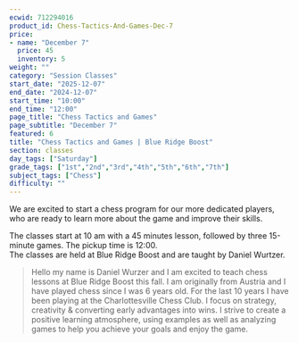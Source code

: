```yaml
---
ecwid: 712294016
product_id: Chess-Tactics-And-Games-Dec-7
price:
- name: "December 7"
  price: 45
  inventory: 5
weight: ""
category: "Session Classes"
start_date: "2025-12-07"
end_date: "2024-12-07"
start_time: "10:00"
end_time: "12:00"
page_title: "Chess Tactics and Games"
page_subtitle: "December 7"
featured: 6
title: "Chess Tactics and Games | Blue Ridge Boost"
section: classes
day_tags: ["Saturday"]
grade_tags: ["1st","2nd","3rd","4th","5th","6th","7th"]
subject_tags: ["Chess"]
difficulty: ""
---
```

<p>We are excited to start a chess program for our more dedicated players, who are ready to learn more about the game and improve their skills.</p><p>The classes start at 10 am with a 45 minutes lesson, followed by three 15-minute games. The pickup time is 12:00.<br>The classes are held at Blue Ridge Boost and are taught by Daniel Wurtzer.<br></p><blockquote>Hello my name is Daniel Wurzer and I am excited to teach chess lessons at Blue Ridge Boost this fall. I am originally from Austria and I have played chess since I was 6 years old. For the last 10 years I have been playing at the Charlottesville Chess Club. I focus on strategy, creativity & converting early advantages into wins. I strive to create a positive learning atmosphere, using examples as well as analyzing games to help you achieve your goals and enjoy the game.</blockquote>
